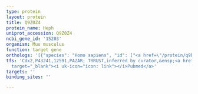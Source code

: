 ```yaml
---
type: protein
layout: protein
title: Q9Z0Z4
protein_name: Heph
uniprot_accession: Q9Z0Z4
ncbi_gene_id: '15203'
organism: Mus musculus
function: target gene
orthologs: '[{"species": "Homo sapiens", "id": ["<a href=\"/protein/q9bqs7\">Q9BQS7</a>"]}, {"species": "Rattus norvegicus", "id": ["Q920H8"]}]'
tfs: 'Cdx2,P43241,12591,PAZAR; TRRUST,inferred by curator,&ensp;<a href="https://www.ncbi.nlm.nih.gov/pubmed/?term=15825077%5Buid%5D+OR+18971253%5Buid%5D+OR+18971253%5Buid%5D+OR+29087512%5Buid%5D"
  target="_blank"><i uk-icon="icon: link"></i>Pubmed</a>'
targets: ''
binding_sites: ''

---
```

